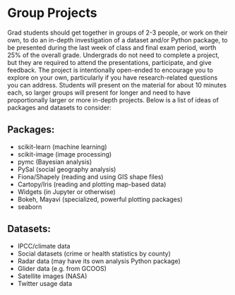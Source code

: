 # Group Projects

Grad students should get together in groups of 2-3 people, or work on their own, to do an in-depth investigation of a dataset and/or Python package, to be presented during the last week of class and final exam period, worth 25% of the overall grade. Undergrads do not need to complete a project, but they are required to attend the presentations, participate, and give feedback. The project is intentionally open-ended to encourage you to explore on your own, particularly if you have research-related questions you can address. Students will present on the material for about 10 minutes each, so larger groups will present for longer and need to have proportionally larger or more in-depth projects. Below is a list of ideas of packages and datasets to consider:

## Packages:

- scikit-learn (machine learning)
- scikit-image (image processing)
- pymc (Bayesian analysis)
- PySal (social geography analysis)
- Fiona/Shapely (reading and using GIS shape files)
- Cartopy/Iris (reading and plotting map-based data)
- Widgets (in Jupyter or otherwise)
- Bokeh, Mayavi (specialized, powerful plotting packages)
- seaborn


## Datasets:

- IPCC/climate data
- Social datasets (crime or health statistics by county)
- Radar data (may have its own analysis Python package)
- Glider data (e.g. from GCOOS)
- Satellite images (NASA)
- Twitter usage data
